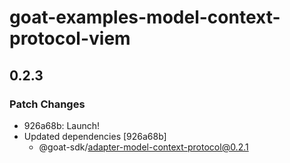 # goat-examples-model-context-protocol-viem

## 0.2.3

### Patch Changes

- 926a68b: Launch!
- Updated dependencies [926a68b]
  - @goat-sdk/adapter-model-context-protocol@0.2.1
